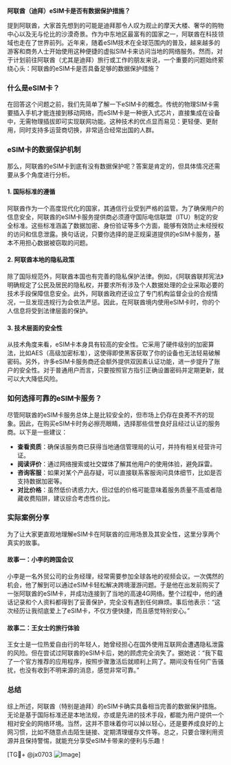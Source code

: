 **阿联酋（迪拜）eSIM卡是否有数据保护措施？**

提到阿联酋，大家首先想到的可能是迪拜那令人叹为观止的摩天大楼、奢华的购物中心以及无与伦比的沙漠奇景。作为中东地区最富有的国家之一，阿联酋在科技领域也走在了世界前列。近年来，随着eSIM技术在全球范围内的普及，越来越多的游客和商务人士开始使用这种便捷的虚拟SIM卡来访问当地的网络服务。然而，对于计划前往阿联酋（尤其是迪拜）旅行或工作的朋友来说，一个重要的问题始终萦绕心头：阿联酋的eSIM卡是否具备足够的数据保护措施？

### 什么是eSIM卡？
在回答这个问题之前，我们先简单了解一下eSIM卡的概念。传统的物理SIM卡需要插入手机才能连接到移动网络，而eSIM卡是一种嵌入式芯片，直接集成在设备中，无需物理插拔即可实现联网功能。这种技术的优点显而易见：更轻便、更耐用，同时支持多运营商切换，非常适合经常出国的人群。

### eSIM卡的数据保护机制
那么，阿联酋的eSIM卡到底有没有数据保护呢？答案是肯定的，但具体情况还需要从多个角度进行分析。

#### 1. 国际标准的遵循
阿联酋作为一个高度现代化的国家，其通信行业受到严格的监管。为了确保用户的信息安全，阿联酋的eSIM卡服务提供商必须遵守国际电信联盟（ITU）制定的安全标准。这些标准涵盖了数据加密、身份验证等多个方面，能够有效防止未经授权的访问和信息泄露。换句话说，只要你选择的是正规渠道提供的eSIM卡服务，基本不用担心数据被窃取的问题。

#### 2. 阿联酋本地的隐私政策
除了国际规范外，阿联酋本国也有完善的隐私保护法律。例如，《阿联酋联邦宪法》明确规定了公民及居民的隐私权，并要求所有涉及个人数据处理的企业采取必要的技术手段保障信息安全。此外，阿联酋政府还设立了专门机构监督企业的合规情况，一旦发现违规行为会依法严惩。因此，在阿联酋境内使用eSIM卡时，你的个人信息将受到法律层面的保护。

#### 3. 技术层面的安全性
从技术角度来看，eSIM卡本身具有较高的安全性。它采用了硬件级别的加密算法，比如AES（高级加密标准），这使得即使黑客获取了你的设备也无法轻易破解密码。另外，许多eSIM卡服务商还会额外提供双因素认证功能，进一步提升了账户的安全性。对于普通用户而言，只要按照官方指引正确设置密码并定期更新，就可以大大降低风险。

### 如何选择可靠的eSIM卡服务？
尽管阿联酋的eSIM卡服务总体上是比较安全的，但市场上仍存在良莠不齐的现象。因此，在购买eSIM卡时务必擦亮眼睛，选择那些信誉良好且经过认证的服务商。以下是一些建议：

- **查看资质**：确保该服务商已获得当地通信管理局的认可，并持有相关经营许可证。
- **阅读评价**：通过网络搜索或社交媒体了解其他用户的使用体验，避免踩雷。
- **咨询客服**：如果对某个产品存疑，可以直接联系客服询问具体细节，比如是否支持数据加密等。
- **对比价格**：虽然低价诱惑力大，但过低的价格可能意味着服务质量不高或者隐藏收费陷阱，建议综合考虑性价比。

### 实际案例分享
为了让大家更直观地理解eSIM卡在阿联酋的应用场景及其安全性，这里分享两个真实的故事。

#### 故事一：小李的跨国会议
小李是一名外贸公司的业务经理，经常需要参加全球各地的视频会议。一次偶然的机会，他了解到可以通过eSIM卡轻松解决跨境漫游问题。于是他在出发前购买了一张阿联酋的eSIM卡，并成功连接到了当地的高速4G网络。整个过程中，他的通话记录和个人资料都得到了妥善保护，完全没有遇到任何麻烦。事后他表示：“这次经历让我彻底爱上了eSIM卡，不仅方便快捷，而且感觉特别安心。”

#### 故事二：王女士的旅行体验
王女士是一位热爱自由行的年轻人，她曾经担心在国外使用互联网会遭遇隐私泄露的风险。但在尝试过阿联酋的eSIM卡后，她的顾虑完全消失了。据她说：“我下载了一个官方推荐的应用程序，按照步骤激活后就顺利上网了。期间没有任何广告骚扰，也没有收到不明来源的消息，感觉非常可靠。”

### 总结
综上所述，阿联酋（特别是迪拜）的eSIM卡确实具备相当完善的数据保护措施。无论是基于国际标准还是本地法规，亦或是先进的技术手段，都能为用户提供一个相对安全的网络环境。当然，这并不意味着你可以掉以轻心，还是要养成良好的上网习惯，比如不随意点击陌生链接、定期清理缓存文件等。总之，只要合理利用资源并且保持警惕，就能充分享受eSIM卡带来的便利与乐趣！

[TG💪+ @jx0703 ![Image](https://github.com/user-attachments/assets/dbca1d08-cadb-493c-b0ec-ad6f7a83f270)]